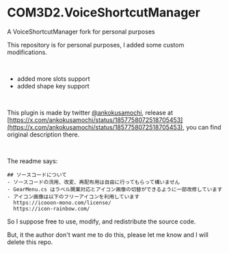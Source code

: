 # COM3D2.VoiceShortcutManager
A VoiceShortcutManager fork for personal purposes

This repository is for personal purposes, I added some custom modifications.


<br>

- added more slots support
- added shape key support

<br>

This plugin is made by twitter [@ankokusamochi](https://x.com/ankokusamochi), release at [https://x.com/ankokusamochi/status/1857758072518705453](https://x.com/ankokusamochi/status/1857758072518705453), you can find original description there.

<br>

The readme says:
```
## ソースコードについて
- ソースコードの流用、改変、再配布用は自由に行ってもらって構いません
- GearMenu.cs はラベル開業対応とアイコン画像の切替ができるように一部改修しています
- アイコン画像は以下のフリーアイコンを利用しています
  https://icooon-mono.com/license/
  https://icon-rainbow.com/
```
So I suppose free to use, modify, and redistribute the source code.

But, it the author don't want me to do this, please let me know and I will delete this repo.

